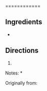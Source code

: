 
============

Ingredients
-----------
 * 

Directions
-----------
 1. 

Notes:
 * 

Originally from:
  
